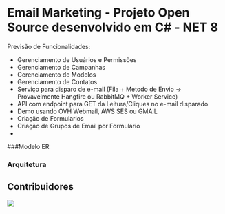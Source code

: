 # Email Marketing - Projeto Open Source desenvolvido em C# - NET 8

Previsão de Funcionalidades:
- Gerenciamento de Usuários e Permissões
- Gerenciamento de Campanhas
- Gerenciamento de Modelos
- Gerenciamento de Contatos
- Serviço para disparo de e-mail (Fila + Metodo de Envio -> Provavelmente Hangfire ou RabbitMQ + Worker Service)
- API com endpoint para GET da Leitura/Cliques no e-mail disparado
- Demo usando OVH Webmail, AWS SES ou GMAIL
- Criação de Formularios
- Criação de Grupos de Email por Formulário
- 
###Modelo ER

### Arquitetura

## Contribuidores

<a href="https://github.com/DZ1M/EmailMarketing/graphs/contributors">
  <img src="https://contributors-img.web.app/image?repo=DZ1M/EmailMarketing" />
</a>
